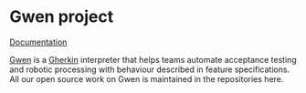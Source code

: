 Gwen project
============

[Documentation](https://gweninterpreter.org/docs)

[Gwen](https://gweninterpreter.org/) is a [Gherkin](https://cucumber.io/docs/gherkin/reference/) interpreter that helps teams automate acceptance testing and robotic processing with behaviour described in feature specifications. All our open source work on Gwen is maintained in the repositories here.

